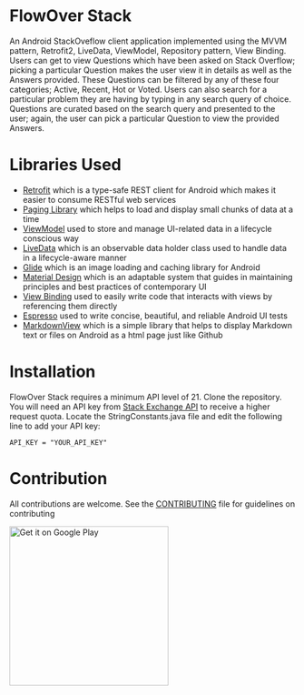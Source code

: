 # FlowOver Stack

An Android StackOveflow client application implemented using the MVVM pattern, Retrofit2, LiveData, ViewModel, Repository pattern, View Binding. Users can get to view Questions which have been asked on Stack  Overflow; picking a particular Question makes the user view it in details as well as the Answers provided. These Questions can be filtered by any of these four categories; Active, Recent, Hot or Voted.
Users can also search for a particular problem they are having by typing in any search query of choice. Questions are curated based on the search query and presented to the user; again, the user can pick a particular Question to view the provided Answers.
# Libraries Used

* [Retrofit](https://square.github.io/retrofit/) which is a type-safe REST client for Android which makes it easier to consume RESTful web services
* [Paging Library](https://developer.android.com/topic/libraries/architecture/paging) which helps to load and display small chunks of data at a time
* [ViewModel](https://developer.android.com/topic/libraries/architecture/viewmodel) used to store and manage UI-related data in a lifecycle conscious way
* [LiveData](https://developer.android.com/topic/libraries/architecture/livedata) which is an observable data holder class used to handle data in a lifecycle-aware manner
* [Glide](https://github.com/bumptech/glide) which is an image loading and caching library for Android
* [Material Design](https://material.io/develop/android/docs/getting-started/) which is an adaptable system that guides in maintaining principles and best practices of contemporary UI
* [View Binding](https://developer.android.com/topic/libraries/view-binding) used to easily write code that interacts with views by referencing them directly
* [Espresso](https://developer.android.com/training/testing/espresso) used to write concise, beautiful, and reliable Android UI tests
* [MarkdownView](https://github.com/mukeshsolanki/MarkdownView-Android) which is a simple library that helps to display Markdown text or files on Android as a html page just like Github
# Installation

FlowOver Stack requires a minimum API level of 21. Clone the repository. You will need an API key from [Stack Exchange API](https://api.stackexchange.com/) to receive a higher request quota. Locate the StringConstants.java file and edit the following line to add your API key:

````
API_KEY = "YOUR_API_KEY"
````

# Contribution
All contributions are welcome. See the [CONTRIBUTING](https://github.com/mayorJAY/FlowOverStack/blob/feat/ocr/CONTRIBUTING.md) file for guidelines on contributing

<a href='https://play.google.com/store/apps/details?id=com.josycom.mayorjay.flowoverstack&pcampaignid=pcampaignidMKT-Other-global-all-co-prtnr-py-PartBadge-Mar2515-1'><img alt='Get it on Google Play' src='https://play.google.com/intl/en_gb/badges/static/images/badges/en_badge_web_generic.png' width="280"/></a>
